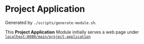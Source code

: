 # Project Application

Generated by `./scripts/generate-module.sh`. 

This __Project Application__ Module initially serves a web page under [`localhost:8080/main/project-application`](http://localhost:8080/main/project-application)